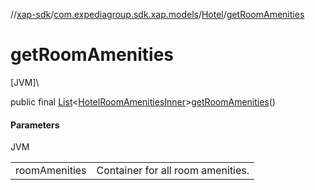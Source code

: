//[xap-sdk](../../../index.md)/[com.expediagroup.sdk.xap.models](../index.md)/[Hotel](index.md)/[getRoomAmenities](get-room-amenities.md)

# getRoomAmenities

[JVM]\

public final [List](https://docs.oracle.com/javase/8/docs/api/java/util/List.html)&lt;[HotelRoomAmenitiesInner](../-hotel-room-amenities-inner/index.md)&gt;[getRoomAmenities](get-room-amenities.md)()

#### Parameters

JVM

| | |
|---|---|
| roomAmenities | Container for all room amenities. |

